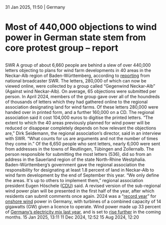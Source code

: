 31 Jan 2025, 11:50
| 
Germany
# Most of 440,000 objections to wind power in German state stem from core protest group – report
## 
SWR
A group of about 6,660 people are behind a slew of over 440,000 letters objecting to plans for wind farm developments in 40 areas in the Neckar-Alb region of Baden-Württemberg, according to [reporting](https://www.swr.de/swraktuell/baden-wuerttemberg/tuebingen/buergerinitiative-gegen-windkraft-viele-einsprueche-wenig-menschen-100.html) from national broadcaster SWR. The letters, 280,000 of which can now be viewed online, were collected by a group called “Gegenwind Neckar-Alb” (Against wind Neckar-Alb). On average, 65 objections were submitted per person.
In April 2024, members of the group gave over all of the houndreds of thousands of letters which they had gathered online to the regional association designating land for wind farms. Of these letters 280,000 were handed over in printed form, and a further 160,000 on a CD. The regional association said it cost 104,000 euros to digitise the printed letters.
“The extent to which the 40 areas previously planned for wind power will be reduced or disappear completely depends on how relevant the objections are,” Dirk Seidemann, the regional association’s director, said in an interview with SWR. “What counts for us are arguments and not the number of times they come in.”
Of the 6,650 people who sent letters, nearly 6,000 were sent from addresses in the towns of Reutlingen, Tübingen and Zollernalb. The person responsible for submitting the most letters (536), did so from an address in the Sauerland region of the state North-Rhine Westphalia.
Baden-Württemberg’s government gave the regional association the responsibility for designating at least 1.8 percent of land in Neckar-Alb to wind farm development by the end of September this year. “We only define the areas. It's up to others to implement them,” regional association president Eugen Höschele ([CDU](https://www.cleanenergywire.org/experts/cdu-christian-democratic-union)) said. A revised version of the sub-regional wind power plan will be presented in the first half of the year, after which residents can submit comments once again.
2024 was a “[record year](https://www.cleanenergywire.org/news/industry-groups-hopeful-after-2024-record-year-onshore-wind-power-germany)” for [onshore wind](https://www.cleanenergywire.org/glossary/letter_o#onshore_wind) power in Germany, with turbines of a combined capacity of 14 gigawatts (GW) given a licence to operate. Wind power made up 33 percent of [Germany’s electricity mix last year](https://www.ise.fraunhofer.de/de/presse-und-medien/presseinformationen/2025/oeffentliche-stromerzeugung-2024-deutscher-strommix-so-sauber-wie-nie.html), and is set to [rise further](https://www.cleanenergywire.org/news/industry-groups-hopeful-after-2024-record-year-onshore-wind-power-germany) in the coming months.
15 Jan 2025, 13:11
11 Dec 2024, 12:52
15 Aug 2024, 12:20